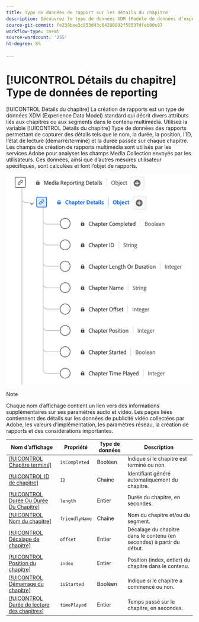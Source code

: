 ```yaml
---
title: Type de données de rapport sur les détails du chapitre
description: Découvrez le type de données XDM (Modèle de données d’expérience de création de rapports de détails du chapitre).
source-git-commit: fe239bee3c853d43c04200092f59537dfeb00c87
workflow-type: tm+mt
source-wordcount: '255'
ht-degree: 8%

---
```


# [!UICONTROL Détails du chapitre] Type de données de reporting

[!UICONTROL Détails du chapitre] La création de rapports est un type de données XDM (Experience Data Model) standard qui décrit divers attributs liés aux chapitres ou aux segments dans le contenu multimédia. Utilisez la variable [!UICONTROL Détails du chapitre] Type de données des rapports permettant de capturer des détails tels que le nom, la durée, la position, l’ID, l’état de lecture (démarré/terminé) et la durée passée sur chaque chapitre. Les champs de création de rapports multimédia sont utilisés par les services Adobe pour analyser les champs Media Collection envoyés par les utilisateurs. Ces données, ainsi que d’autres mesures utilisateur spécifiques, sont calculées et font l’objet de rapports.

![Schéma du type de données Rapports sur les détails du chapitre.](../images/data-types/chapter-details-reporting.png)

>[!NOTE]
>
>Chaque nom d’affichage contient un lien vers des informations supplémentaires sur ses paramètres audio et vidéo. Les pages liées contiennent des détails sur les données de publicité vidéo collectées par Adobe, les valeurs d’implémentation, les paramètres réseau, la création de rapports et des considérations importantes.

| Nom d’affichage | Propriété | Type de données | Description |
|-------------------------------------------------------------------------------------------------------------------------------------------------------------------------|---------------|-----------|--------------------------------------------------------------|
| [[!UICONTROL Chapitre terminé]](https://experienceleague.adobe.com/docs/media-analytics/using/implementation/variables/chapter-parameters.html#chapter-complete) | `isCompleted` | Booléen | Indique si le chapitre est terminé ou non. |
| [[!UICONTROL ID de chapitre]](https://experienceleague.adobe.com/docs/media-analytics/using/implementation/variables/chapter-parameters.html#chapter) | `ID` | Chaîne | Identifiant généré automatiquement du chapitre. |
| [[!UICONTROL Durée Ou Durée Du Chapitre]](https://experienceleague.adobe.com/docs/media-analytics/using/implementation/variables/chapter-parameters.html#chapter-length) | `length` | Entier | Durée du chapitre, en secondes. |
| [[!UICONTROL Nom du chapitre]](https://experienceleague.adobe.com/docs/media-analytics/using/implementation/variables/chapter-parameters.html#chapter-name) | `friendlyName` | Chaîne | Nom du chapitre et/ou du segment. |
| [[!UICONTROL Décalage de chapitre]](https://experienceleague.adobe.com/docs/media-analytics/using/implementation/variables/chapter-parameters.html#chapter-offset) | `offset` | Entier | Décalage du chapitre dans le contenu (en secondes) à partir du début. |
| [[!UICONTROL Position du chapitre]](https://experienceleague.adobe.com/docs/media-analytics/using/implementation/variables/chapter-parameters.html#chapter-position) | `index` | Entier | Position (index, entier) du chapitre dans le contenu. |
| [[!UICONTROL Démarrage du chapitre]](https://experienceleague.adobe.com/docs/media-analytics/using/implementation/variables/chapter-parameters.html#chapter-start) | `isStarted` | Booléen | Indique si le chapitre a commencé ou non. |
| [[!UICONTROL Durée de lecture des chapitres]](https://experienceleague.adobe.com/docs/media-analytics/using/implementation/variables/chapter-parameters.html#chapter-time-spent) | `timePlayed` | Entier | Temps passé sur le chapitre, en secondes. |
